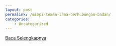 ```yaml
---
layout: post
permalink: /mimpi-teman-lama-berhubungan-badan/
categories:
    - Uncategorized
---
```


[Baca Selengkapnya](/04)